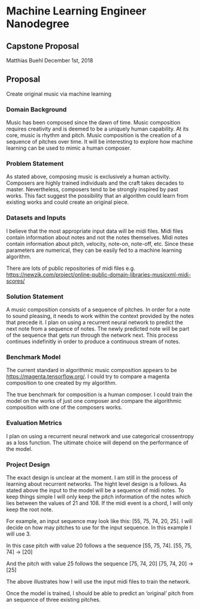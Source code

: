 # Machine Learning Engineer Nanodegree
## Capstone Proposal
Matthias Buehl
December 1st, 2018


## Proposal
Create original music via machine learning


### Domain Background
Music has been composed since the dawn of time.  Music composition requires creativity and is deemed to be a uniquely  human capability.  At its core, music is rhythm and pitch.  Music composition is the creation of a sequence of pitches over time.  It will be interesting to explore how machine learning can be used to mimic a human composer.

### Problem Statement
As stated above, composing music is exclusively a human activity.  Composers are highly trained individuals and the craft takes decades to master.  Nevertheless, composers tend to be strongly inspired by past works.  This fact suggest the possibility that an algorithm could learn from existing works and could create an original piece.


### Datasets and Inputs
I believe that the most appropriate input data will be midi files.  Midi files contain information about notes and not the notes themselves. Midi notes contain information about pitch, velocity, note-on, note-off, etc.   Since these parameters are numerical, they can be easily fed to a machine learning algorithm.

There are lots of public repositories of midi files e.g.
https://newzik.com/project/online-public-domain-libraries-musicxml-midi-scores/


### Solution Statement
A music composition consists of a sequence of pitches.  In order for a note to sound pleasing, it needs to work within the context provided by the notes that precede it.  I plan on using a recurrent neural network to predict the next note from a sequence of notes.  The newly predicted note will be part of the sequence that gets run through the network next.  This process continues indefinitly in order to produce a continuous stream of notes.


### Benchmark Model
The current standard in algorithmic music composition appears to be https://magenta.tensorflow.org/.  I could try to compare a magenta composition to one created by my algorithm.

The true benchmark for composition is a human composer.  I could train the model on the works of just one composer and compare the algorithmic composition with one of the composers works.


### Evaluation Metrics
I plan on using a recurrent neural network and use categorical crossentropy as a loss function.  The ultimate choice will depend on the performance of the model.


### Project Design
The exact design is unclear at the moment.  I am still in the process of learning about recurrent networks.
The hight level design is a follows.
As stated above the input to the model will be a sequence of midi notes.  To keep things simple I will only keep the pitch information of the notes which lies between the values of 21 and 108.  If the midi event is a chord, I will only keep the root note.

For example, an input sequence may look like this: [55, 75, 74, 20, 25].
I will decide on how may pitches to use for the input sequence.  In this example I will use 3.

In this case pitch with value 20 follows a the sequence [55, 75, 74].
[55, 75, 74] -> [20]

And the pitch with value 25 follows the sequence [75, 74, 20]
[75, 74, 20] -> [25]

The above illustrates how I will use the input midi files to train the network.

Once the model is trained, I should be able to predict an ‘original’ pitch from an sequence of three existing pitches.
